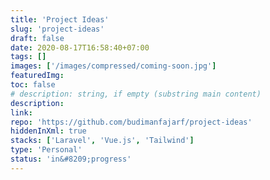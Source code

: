 ```yaml
---
title: 'Project Ideas'
slug: 'project-ideas'
draft: false
date: 2020-08-17T16:58:40+07:00
tags: []
images: ['/images/compressed/coming-soon.jpg']
featuredImg:
toc: false
# description: string, if empty (substring main content)
description:
link:
repo: 'https://github.com/budimanfajarf/project-ideas'
hiddenInXml: true
stacks: ['Laravel', 'Vue.js', 'Tailwind']
type: 'Personal'
status: 'in&#8209;progress'
---
```

